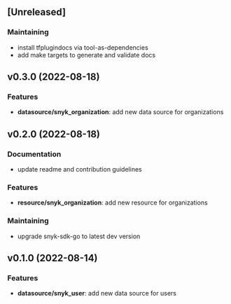 <a name="unreleased"></a>
## [Unreleased]
### Maintaining
* install tfplugindocs via tool-as-dependencies
* add make targets to generate and validate docs

<a name="v0.3.0"></a>
## v0.3.0 (2022-08-18)
### Features
* **datasource/snyk_organization**: add new data source for organizations

<a name="v0.2.0"></a>
## v0.2.0 (2022-08-18)
### Documentation
* update readme and contribution guidelines
### Features
* **resource/snyk_organization**: add new resource for organizations
### Maintaining
* upgrade snyk-sdk-go to latest dev version

<a name="v0.1.0"></a>
## v0.1.0 (2022-08-14)
### Features
* **datasource/snyk_user**: add new data source for users
